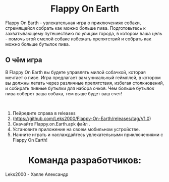 <div align="center">  
  <h1><b>Flappy On Earth</b></h1>
</div>
Flappy On Earth - увлекательная игра о приключениях собаки, стремящейся собрать как можно больше пива. Подготовьтесь к захватывающему путешествию по улицам города, в котором ваша цель - помочь этой смелой собаке избежать препятствий и собрать как можно больше бутылок пива.


## О чём игра

В Flappy On Earth вы будете управлять милой собачкой, которая мечтает о пиве. Игра предлагает вам уникальный геймплей, в котором вы должны летать через различные препятствия, избегая столкновений, и собирать пивные бутылки для набора очков. Чем больше бутылок пива соберет ваша собака, тем выше будет ваш счет!

<br>

1. Пейредите справа в releases
2. (https://github.com/Leks2000/Flappy-On-Earth/releases/tag/V1.0)
3. Скачайте Flappy.on.Earth.apk файл .
4. Установите приложение на своем мобильном устройстве.
5. Начните играть и наслаждайтесь увлекательными приключениями с Flappy On Earth!

   
<div align="center">  
  <h1><b>Команда разработчиков:</b></h1>
</div>
Leks2000 - Халле Александр
